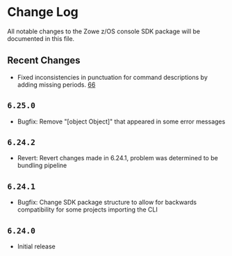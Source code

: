 # Change Log

All notable changes to the Zowe z/OS console SDK package will be documented in this file.

## Recent Changes

- Fixed inconsistencies in punctuation for command descriptions by adding missing periods. [66](https://github.com/zowe/zowe-cli/issues/66)

## `6.25.0`

- Bugfix: Remove "[object Object]" that appeared in some error messages

## `6.24.2`

- Revert: Revert changes made in 6.24.1, problem was determined to be bundling pipeline

## `6.24.1`

- Bugfix: Change SDK package structure to allow for backwards compatibility for some projects importing the CLI

## `6.24.0`

- Initial release

